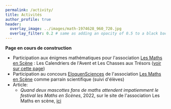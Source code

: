 ```yaml
---
permalink: /activity/
title: Activités
author_profile: true
header:
  overlay_image: ../images/math-1974628_960_720.jpg
  overlay_filter: 0.2 # same as adding an opacity of 0.5 to a black background
---
```

**Page en cours de construction**

- Participation aux énigmes mathématiques pour l'association [Les Maths en Scène](https://lesmathsenscene.fr/) : Les Calendriers de l'Avent et Les Chasses aux Trésors ([voir sur cette page](../_pages/like.md#les-maths-en-scène))
- Participation au concours [EloquenSciences](https://lesmathsenscene.fr/concours/eloquensciences/) 
de l'association [Les Maths en Scène](https://lesmathsenscene.fr/) comme parrain scientifique (suivi d'élèves)
- Article:
	- *Quand deux mascottes fans de maths attendent impatiemment le festival les Maths en Scènes*, 2022, sur le site de l'association Les Maths en scène, 
	[ici](https://lesmathsenscene.fr/2022/construire-une-culture-mathematique-commune-classe-de-cm1-cm2-de-millay/)


<!--- Publication de vulgarisation (à venir)  -->
